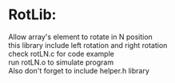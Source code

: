 # RotLib:
Allow array's element to rotate in N position  
this library include left rotation and right rotation  
check rotLN.c for code example  
run rotLN.o to simulate program  
Also don't forget to include helper.h library
